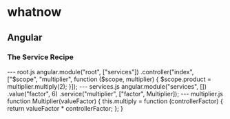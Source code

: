 # whatnow

## Angular
### The Service Recipe
--- root.js
angular.module("root", ["services"])
	.controller("index", ["$scope", "multiplier",
		function ($scope, multiplier) {
			$scope.product = multiplier.multiply(2);
		}]);
--- services.js
angular.module("services", [])
	.value("factor", 6)
	.service("multiplier", ["factor", Multiplier]);
--- multiplier.js
function Multiplier(valueFactor) {
	this.multiply = function (controllerFactor) {
		return valueFactor * controllerFactor;
	};
}
